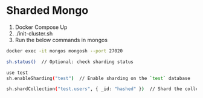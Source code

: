 # Sharded Mongo

1. Docker Compose Up
2. ./init-cluster.sh
3. Run the below commands in mongos
```bash
docker exec -it mongos mongosh --port 27020

sh.status()  // Optional: check sharding status

use test
sh.enableSharding("test")  // Enable sharding on the `test` database

sh.shardCollection("test.users", { _id: "hashed" })  // Shard the collection
```

